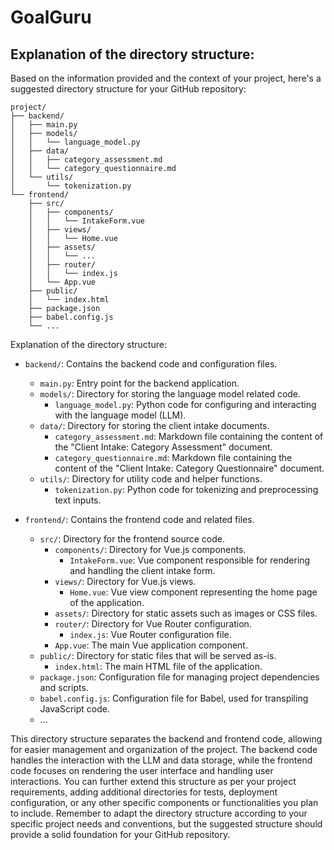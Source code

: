 # GoalGuru

## Explanation of the directory structure:
Based on the information provided and the context of your project, here's a suggested directory structure for your GitHub repository:

```
project/
├── backend/
│   ├── main.py
│   ├── models/
│   │   └── language_model.py
│   ├── data/
│   │   ├── category_assessment.md
│   │   └── category_questionnaire.md
│   └── utils/
│       └── tokenization.py
└── frontend/
    ├── src/
    │   ├── components/
    │   │   └── IntakeForm.vue
    │   ├── views/
    │   │   └── Home.vue
    │   ├── assets/
    │   │   └── ...
    │   ├── router/
    │   │   └── index.js
    │   └── App.vue
    ├── public/
    │   └── index.html
    ├── package.json
    ├── babel.config.js
    └── ...
```

Explanation of the directory structure:

- `backend/`: Contains the backend code and configuration files.
  - `main.py`: Entry point for the backend application.
  - `models/`: Directory for storing the language model related code.
    - `language_model.py`: Python code for configuring and interacting with the language model (LLM).
  - `data/`: Directory for storing the client intake documents.
    - `category_assessment.md`: Markdown file containing the content of the "Client Intake: Category Assessment" document.
    - `category_questionnaire.md`: Markdown file containing the content of the "Client Intake: Category Questionnaire" document.
  - `utils/`: Directory for utility code and helper functions.
    - `tokenization.py`: Python code for tokenizing and preprocessing text inputs.

- `frontend/`: Contains the frontend code and related files.
  - `src/`: Directory for the frontend source code.
    - `components/`: Directory for Vue.js components.
      - `IntakeForm.vue`: Vue component responsible for rendering and handling the client intake form.
    - `views/`: Directory for Vue.js views.
      - `Home.vue`: Vue view component representing the home page of the application.
    - `assets/`: Directory for static assets such as images or CSS files.
    - `router/`: Directory for Vue Router configuration.
      - `index.js`: Vue Router configuration file.
    - `App.vue`: The main Vue application component.
  - `public/`: Directory for static files that will be served as-is.
    - `index.html`: The main HTML file of the application.
  - `package.json`: Configuration file for managing project dependencies and scripts.
  - `babel.config.js`: Configuration file for Babel, used for transpiling JavaScript code.
  - ...

This directory structure separates the backend and frontend code, allowing for easier management and organization of the project. The backend code handles the interaction with the LLM and data storage, while the frontend code focuses on rendering the user interface and handling user interactions.
You can further extend this structure as per your project requirements, adding additional directories for tests, deployment configuration, or any other specific components or functionalities you plan to include.
Remember to adapt the directory structure according to your specific project needs and conventions, but the suggested structure should provide a solid foundation for your GitHub repository.


